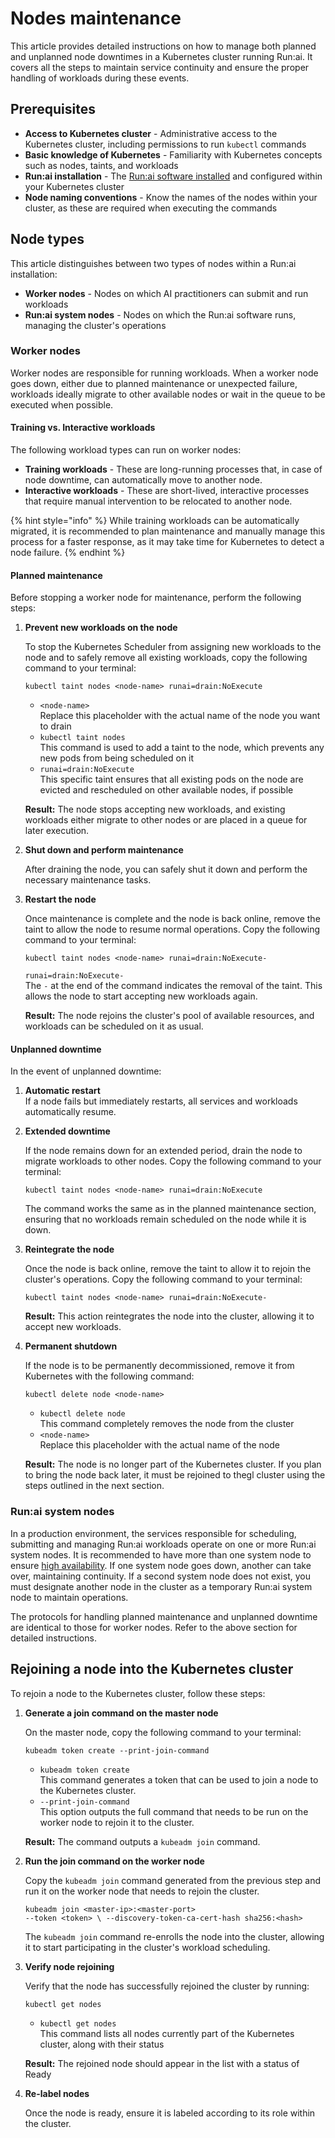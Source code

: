 # Nodes maintenance

This article provides detailed instructions on how to manage both planned and unplanned node downtimes in a Kubernetes cluster running Run:ai. It covers all the steps to maintain service continuity and ensure the proper handling of workloads during these events.

## Prerequisites

* **Access to Kubernetes cluster** - Administrative access to the Kubernetes cluster, including permissions to run `kubectl` commands
* **Basic knowledge of Kubernetes** - Familiarity with Kubernetes concepts such as nodes, taints, and workloads
* **Run:ai installation** - The [Run:ai software installed](../cluster-installation/install-using-helm.md) and configured within your Kubernetes cluster
* **Node naming conventions** - Know the names of the nodes within your cluster, as these are required when executing the commands

## Node types

This article distinguishes between two types of nodes within a Run:ai installation:

* **Worker nodes** - Nodes on which AI practitioners can submit and run workloads
* **Run:ai system nodes** - Nodes on which the Run:ai software runs, managing the cluster's operations

### Worker nodes

Worker nodes are responsible for running workloads. When a worker node goes down, either due to planned maintenance or unexpected failure, workloads ideally migrate to other available nodes or wait in the queue to be executed when possible.

#### Training vs. Interactive workloads

The following workload types can run on worker nodes:

* **Training workloads** - These are long-running processes that, in case of node downtime, can automatically move to another node.
* **Interactive workloads** - These are short-lived, interactive processes that require manual intervention to be relocated to another node.

{% hint style="info" %}
While training workloads can be automatically migrated, it is recommended to plan maintenance and manually manage this process for a faster response, as it may take time for Kubernetes to detect a node failure.
{% endhint %}

#### Planned maintenance

Before stopping a worker node for maintenance, perform the following steps:

1.  **Prevent new workloads on the node**

    To stop the Kubernetes Scheduler from assigning new workloads to the node and to safely remove all existing workloads, copy the following command to your terminal:

    ```plaintext
    kubectl taint nodes <node-name> runai=drain:NoExecute
    ```

    * `<node-name>`\
      Replace this placeholder with the actual name of the node you want to drain
    * `kubectl taint nodes`\
      This command is used to add a taint to the node, which prevents any new pods from being scheduled on it
    * `runai=drain:NoExecute`\
      This specific taint ensures that all existing pods on the node are evicted and rescheduled on other available nodes, if possible

    **Result:** The node stops accepting new workloads, and existing workloads either migrate to other nodes or are placed in a queue for later execution.
2.  **Shut down and perform maintenance**

    After draining the node, you can safely shut it down and perform the necessary maintenance tasks.
3.  **Restart the node**

    Once maintenance is complete and the node is back online, remove the taint to allow the node to resume normal operations. Copy the following command to your terminal:

    ```plaintext
    kubectl taint nodes <node-name> runai=drain:NoExecute-
    ```

    `runai=drain:NoExecute-`\
    The `-` at the end of the command indicates the removal of the taint. This allows the node to start accepting new workloads again.

    **Result:** The node rejoins the cluster's pool of available resources, and workloads can be scheduled on it as usual.

#### Unplanned downtime

In the event of unplanned downtime:

1. **Automatic restart**\
   If a node fails but immediately restarts, all services and workloads automatically resume.
2.  **Extended downtime**

    If the node remains down for an extended period, drain the node to migrate workloads to other nodes. Copy the following command to your terminal:

    ```plaintext
    kubectl taint nodes <node-name> runai=drain:NoExecute
    ```

    The command works the same as in the planned maintenance section, ensuring that no workloads remain scheduled on the node while it is down.
3.  **Reintegrate the node**

    Once the node is back online, remove the taint to allow it to rejoin the cluster's operations. Copy the following command to your terminal:

    ```plaintext
    kubectl taint nodes <node-name> runai=drain:NoExecute- 
    ```

    **Result:** This action reintegrates the node into the cluster, allowing it to accept new workloads.
4.  **Permanent shutdown**

    If the node is to be permanently decommissioned, remove it from Kubernetes with the following command:

    ```plaintext
    kubectl delete node <node-name>
    ```

    * `kubectl delete node`\
      This command completely removes the node from the cluster
    * `<node-name>`\
      Replace this placeholder with the actual name of the node

    **Result:** The node is no longer part of the Kubernetes cluster. If you plan to bring the node back later, it must be rejoined to thegl cluster using the steps outlined in the next section.

### Run:ai system nodes

In a production environment, the services responsible for scheduling, submitting and managing Run:ai workloads operate on one or more Run:ai system nodes. It is recommended to have more than one system node to ensure [high availability](https://github.com/run-ai/docs/blob/New_TOC/saas/docs/config/ha.md). If one system node goes down, another can take over, maintaining continuity. If a second system node does not exist, you must designate another node in the cluster as a temporary Run:ai system node to maintain operations.

The protocols for handling planned maintenance and unplanned downtime are identical to those for worker nodes. Refer to the above section for detailed instructions.

## Rejoining a node into the Kubernetes cluster

To rejoin a node to the Kubernetes cluster, follow these steps:

1.  **Generate a join command on the master node**

    On the master node, copy the following command to your terminal:

    ```plaintext
    kubeadm token create --print-join-command
    ```

    * `kubeadm token create`\
      This command generates a token that can be used to join a node to the Kubernetes cluster.
    * `--print-join-command`\
      This option outputs the full command that needs to be run on the worker node to rejoin it to the cluster.

    **Result:** The command outputs a `kubeadm join` command.
2.  **Run the join command on the worker node**

    Copy the `kubeadm join` command generated from the previous step and run it on the worker node that needs to rejoin the cluster.

    ```plaintext
    kubeadm join <master-ip>:<master-port> 
    --token <token> \ --discovery-token-ca-cert-hash sha256:<hash>
    ```

    The `kubeadm join` command re-enrolls the node into the cluster, allowing it to start participating in the cluster's workload scheduling.
3.  **Verify node rejoining**

    Verify that the node has successfully rejoined the cluster by running:

    ```plaintext
    kubectl get nodes
    ```

    * `kubectl get nodes`\
      This command lists all nodes currently part of the Kubernetes cluster, along with their status

    **Result:** The rejoined node should appear in the list with a status of Ready
4.  **Re-label nodes**

    Once the node is ready, ensure it is labeled according to its role within the cluster.

